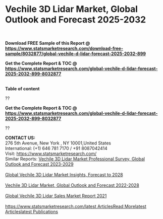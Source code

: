 <h1>Vechile 3D Lidar Market, Global Outlook and Forecast 2025-2032</h1><br/><p><strong>Download FREE Sample of this Report @ <a href="https://www.statsmarketresearch.com/download-free-sample/8032877/global-vechile-d-lidar-forecast-2025-2032-899">https://www.statsmarketresearch.com/download-free-sample/8032877/global-vechile-d-lidar-forecast-2025-2032-899</a></strong></p>

<div><b>Get the Complete Report & TOC @ <a href="https://www.statsmarketresearch.com/global-vechile-d-lidar-forecast-2025-2032-899-8032877">https://www.statsmarketresearch.com/global-vechile-d-lidar-forecast-2025-2032-899-8032877</a></b></div>

<p><br />
<b>Table of content</b></p>

<p>??</p>

<div><b>Get the Complete Report & TOC @ <a href="https://www.statsmarketresearch.com/global-vechile-d-lidar-forecast-2025-2032-899-8032877">https://www.statsmarketresearch.com/global-vechile-d-lidar-forecast-2025-2032-899-8032877</a></b></div>

<p>??</p>

<p><b>CONTACT US:</b><br />
276 5th Avenue, New York , NY 10001,United States<br />
International: (+1) 646 781 7170 / +91 8087042414<br />
Visit: <a href="https://www.statsmarketresearch.com/">https://www.statsmarketresearch.com/</a><br />
Similar Reports: <a href="https://www.statsmarketresearch.com/global-vechile-d-lidar-forecast-2025-2032-899-8032877">Vechile 3D Lidar Market Professional Survey, Global Outlook and Forecast 2023-2029</a><br />
<br />
<a href="https://www.statsmarketresearch.com/global-vechile-d-lidar-forecast-2025-2032-899-8032877">Global Vechile 3D Lidar Market Insights, Forecast to 2028</a><br />
<br />
<a href="https://www.statsmarketresearch.com/global-vechile-d-lidar-forecast-2025-2032-899-8032877">Vechile 3D Lidar Market, Global Outlook and Forecast 2022-2028</a><br />
<br />
<a href="https://www.statsmarketresearch.com/global-vechile-d-lidar-forecast-2025-2032-899-8032877">Global Vechile 3D Lidar Sales Market Report 2021</a><br />
<br />
<a href="https://gyeongbokgung.com">https://www.statsmarketresearch.com/</a><a href="https://hallyeomaritime.com">latest Articles</a><a href="https://jingwansa.com">Read More</a><a href="https://nguoiviet.jp/">latest Articles</a><a href="https://www.intelmarketresearch.com/">latest Publications</a></p>
